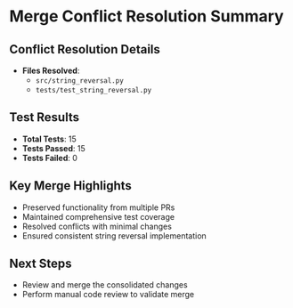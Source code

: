# Merge Conflict Resolution Summary

## Conflict Resolution Details
- **Files Resolved**: 
  - `src/string_reversal.py`
  - `tests/test_string_reversal.py`

## Test Results
- **Total Tests**: 15
- **Tests Passed**: 15
- **Tests Failed**: 0

## Key Merge Highlights
- Preserved functionality from multiple PRs
- Maintained comprehensive test coverage
- Resolved conflicts with minimal changes
- Ensured consistent string reversal implementation

## Next Steps
- Review and merge the consolidated changes
- Perform manual code review to validate merge